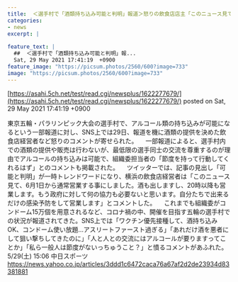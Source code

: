 ```yaml
---
title:  ＜選手村で「酒類持ち込み可能と判明」報道＞怒りの飲食店店主「このニュース見て酒を出すことを決めた」  
categories:
- news
excerpt: |
  
feature_text: |
  ##  ＜選手村で「酒類持ち込み可能と判明」報...
  Sat, 29 May 2021 17:41:19  +0900
feature_image: "https://picsum.photos/2560/600?image=733"
image: "https://picsum.photos/2560/600?image=733"
---
```


[https://asahi.5ch.net/test/read.cgi/newsplus/1622277679/](https://asahi.5ch.net/test/read.cgi/newsplus/1622277679/)
posted on Sat, 29 May 2021 17:41:19  +0900

<!--more-->

東京五輪・パラリンピック大会の選手村で、アルコール類の持ち込みが可能になるという一部報道に対し、SNS上では29日、報道を機に酒類の提供を決めた飲食店経営者など怒りのコメントが寄せられた。 　一部報道によると、選手村内での酒類の提供や販売は行わないが、最低限の選手同士の交流を尊重するのが理由でアルコールの持ち込みは可能で、組織委担当者の「節度を持って行動してくれるはず」とのコメントも掲載された。 　ツイッターでは、記事の見出し「可能と判明」が一時トレンドワードになり、横浜の飲食店経営者は「このニュース見て、6月1日から通常営業する事にしました。酒も出しますし、20時以降も営業します。もう政府に対して何の協力も必要ないと思います。自分たちで出来るだけの感染予防をして営業します」とコメントした。 　これまでも組織委がコンドーム15万個を用意されるなど、コロナ禍の中、開催を目指す五輪の選手村での状況が報道されてきた。SNS上では「ワクチン優先接種して、酒持ち込みOK、コンドーム使い放題…アスリートファースト過ぎる」「あれだけ酒を悪者にして狙い撃ちしてきたのに」「人と人との交流にはアルコールが要りますってことか」「私ら一般人は節度がないっちゅうこと？」と憤るコメントがあふれた。 5/29(土) 15:06 中日スポーツ https://news.yahoo.co.jp/articles/3ddd1c6472caca76a67af2d2de23934d83381881

